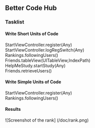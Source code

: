 ## Better Code Hub
### Tasklist
#### Write Short Units of Code<br>
StartViewController.register(Any)<br>
StartViewController.logRegSwitch(Any)<br>
Rankings.followingUsers()<br>
Friends.tableView(UITableView,IndexPath)<br>
HelpMeStudy.startStudy(Any)<br>
Friends.retrieveUsers()<br>

#### Write Simple Units of Code<br>
StartViewController.register(Any)<br>
Rankings.followingUsers()<br>

#### Results
![Screenshot of the rank]
(/doc/rank.png)
